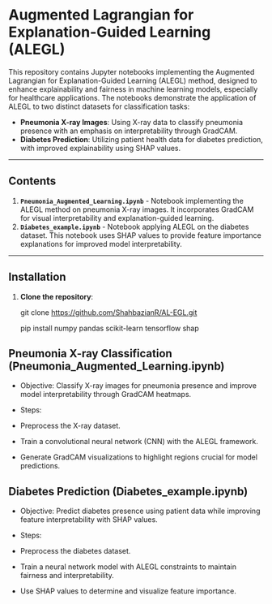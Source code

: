 # Augmented Lagrangian for Explanation-Guided Learning (ALEGL)

This repository contains Jupyter notebooks implementing the Augmented Lagrangian for Explanation-Guided Learning (ALEGL) method, designed to enhance explainability and fairness in machine learning models, especially for healthcare applications. The notebooks demonstrate the application of ALEGL to two distinct datasets for classification tasks:

- **Pneumonia X-ray Images**: Using X-ray data to classify pneumonia presence with an emphasis on interpretability through GradCAM.
- **Diabetes Prediction**: Utilizing patient health data for diabetes prediction, with improved explainability using SHAP values.

---

## Contents

1. **`Pneumonia_Augmented_Learning.ipynb`** - Notebook implementing the ALEGL method on pneumonia X-ray images. It incorporates GradCAM for visual interpretability and explanation-guided learning.
2. **`Diabetes_example.ipynb`** - Notebook applying ALEGL on the diabetes dataset. This notebook uses SHAP values to provide feature importance explanations for improved model interpretability.

---

## Installation

1. **Clone the repository**:
   
   git clone https://github.com/ShahbazianR/AL-EGL.git
   
   pip install numpy pandas scikit-learn tensorflow shap




## Pneumonia X-ray Classification (Pneumonia_Augmented_Learning.ipynb)

- Objective: Classify X-ray images for pneumonia presence and improve model interpretability through GradCAM heatmaps.
- Steps:

- Preprocess the X-ray dataset.
- Train a convolutional neural network (CNN) with the ALEGL framework.
- Generate GradCAM visualizations to highlight regions crucial for model predictions.


## Diabetes Prediction (Diabetes_example.ipynb)

- Objective: Predict diabetes presence using patient data while improving feature interpretability with SHAP values.
- Steps:

- Preprocess the diabetes dataset.
- Train a neural network model with ALEGL constraints to maintain fairness and interpretability.
- Use SHAP values to determine and visualize feature importance.
